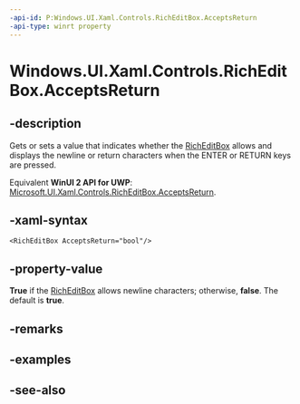 ```yaml
---
-api-id: P:Windows.UI.Xaml.Controls.RichEditBox.AcceptsReturn
-api-type: winrt property
---
```


<!-- Property syntax
public bool AcceptsReturn { get;  set; }
-->

# Windows.UI.Xaml.Controls.RichEditBox.AcceptsReturn

## -description
Gets or sets a value that indicates whether the [RichEditBox](richeditbox.md) allows and displays the newline or return characters when the ENTER or RETURN keys are pressed.

Equivalent **WinUI 2 API for UWP**: [Microsoft.UI.Xaml.Controls.RichEditBox.AcceptsReturn](/windows/winui/api/microsoft.ui.xaml.controls.richeditbox.acceptsreturn).

## -xaml-syntax
```xaml
<RichEditBox AcceptsReturn="bool"/>
```


## -property-value
**True** if the [RichEditBox](richeditbox.md) allows newline characters; otherwise, **false**. The default is **true**.

## -remarks

## -examples

## -see-also
